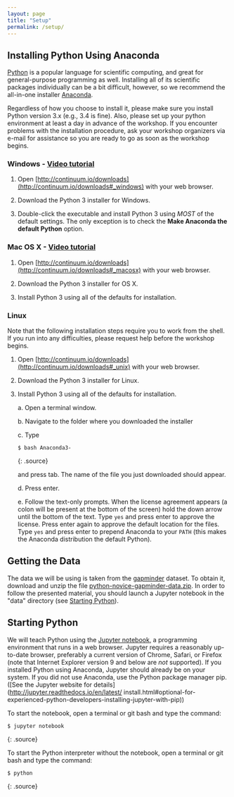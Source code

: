 ```yaml
---
layout: page
title: "Setup"
permalink: /setup/
---
```


## Installing Python Using Anaconda

[Python](https://python.org) is a popular language for scientific computing, and great for
general-purpose programming as well. Installing all of its scientific packages
individually can be a bit difficult, however, so we recommend the all-in-one
installer [Anaconda](https://www.continuum.io/anaconda).

Regardless of how you choose to install it, please make sure you install Python
version 3.x (e.g., 3.4 is fine). Also, please set up your python environment at 
least a day in advance of the workshop.  If you encounter problems with the 
installation procedure, ask your workshop organizers via e-mail for assistance so
you are ready to go as soon as the workshop begins.

### Windows - [Video tutorial](https://www.youtube.com/watch?v=xxQ0mzZ8UvA)

1. Open [http://continuum.io/downloads](http://continuum.io/downloads#_windows) 
    with your web browser.

2. Download the Python 3 installer for Windows.

3. Double-click the executable and install Python 3 using _MOST_ of the
    default settings. The only exception is to check the 
    **Make Anaconda the default Python** option.

### Mac OS X - [Video tutorial](https://www.youtube.com/watch?v=TcSAln46u9U)

1. Open [http://continuum.io/downloads](http://continuum.io/downloads#_macosx) 
    with your web browser.

2. Download the Python 3 installer for OS X.

3. Install Python 3 using all of the defaults for installation.

### Linux
Note that the following installation steps require you to work from the shell. 
If you run into any difficulties, please request help before the workshop begins.

1.  Open [http://continuum.io/downloads](http://continuum.io/downloads#_unix) with your web browser.

2.  Download the Python 3 installer for Linux.

3.  Install Python 3 using all of the defaults for installation.

    a.  Open a terminal window.

    b.  Navigate to the folder where you downloaded the installer

    c.  Type

    ~~~
    $ bash Anaconda3-
    ~~~
    {: .source}

    and press tab.  The name of the file you just downloaded should appear.

    d.  Press enter.

    e.  Follow the text-only prompts.  When the license agreement appears (a colon
        will be present at the bottom of the screen) hold the down arrow until the 
        bottom of the text. Type `yes` and press enter to approve the license. Press 
        enter again to approve the default location for the files. Type `yes` and 
        press enter to prepend Anaconda to your `PATH` (this makes the Anaconda 
        distribution the default Python).

## Getting the Data

The data we will be using is taken from the [gapminder](http://gapminder.org) dataset.
To obtain it, download and unzip the file 
[python-novice-gapminder-data.zip](python-novice-gapminder-data.zip).
In order to follow the presented material, you should launch a Jupyter 
notebook in the "data" directory (see [Starting Python](#Starting-Python)).

## Starting Python

We will teach Python using the [Jupyter notebook](http://jupyter.org/), a 
programming environment that runs in a web browser. Jupyter requires a reasonably 
up-to-date browser, preferably a current version of Chrome, Safari, or Firefox 
(note that Internet Explorer version 9 and below are *not* supported). If you 
installed Python using Anaconda, Jupyter should already be on your system. If 
you did not use Anaconda, use the Python package manager pip.
([See the Jupyter website for details](http://jupyter.readthedocs.io/en/latest/
install.html#optional-for-experienced-python-developers-installing-jupyter-with-pip))

To start the notebook, open a terminal or git bash and type the command:

~~~
$ jupyter notebook
~~~
{: .source}

To start the Python interpreter without the notebook, open a terminal 
or git bash and type the command:

~~~
$ python
~~~
{: .source}
